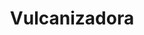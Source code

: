 ---
title: "Vulcanizadora"
url: /quito/vulcanizadora-avenida-simon-bolivar/
shop: reparación de automóviles
---